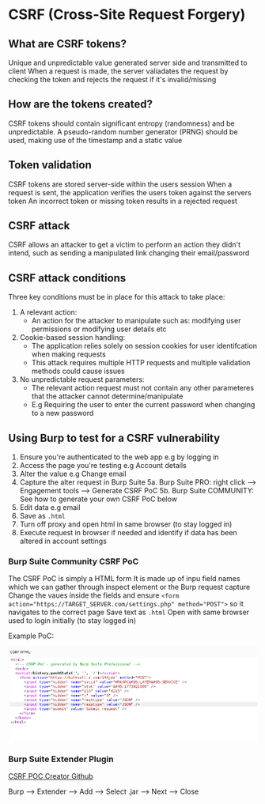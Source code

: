 # CSRF (Cross-Site Request Forgery)
## What are CSRF tokens?
Unique and unpredictable value generated server side and transmitted to client
When a request is made, the server valiadates the request by checking the token and rejects the request if it's invalid/missing

## How are the tokens created?
CSRF tokens should contain significant entropy (randomness) and be unpredictable.
A pseudo-random number generator (PRNG) should be used, making use of the timestamp and a static value

## Token validation
CSRF tokens are stored server-side within the users session
When a request is sent, the application verifies the users token against the servers token
An incorrect token or missing token results in a rejected request

## CSRF attack
CSRF allows an attacker to get a victim to perform an action they didn't intend, such as sending a manipulated link changing their email/password

## CSRF attack conditions
Three key conditions must be in place for this attack to take place:

1. A relevant action:
    * An action for the attacker to manipulate such as: modifying user permissions or modifying user details etc
2. Cookie-based session handling:
    * The application relies solely on session cookies for user identifcation when making requests
    * This attack requires multiple HTTP requests and multiple validation methods could cause issues
3. No unpredictable request parameters:
   * The relevant action request must not contain any other parameteres that the attacker cannot determine/manipulate
   * E.g Requiring the user to enter the current password when changing to a new password

## Using Burp to test for a CSRF vulnerability
1. Ensure you're authenticated to the web app e.g by logging in
2. Access the page you're testing e.g Account details
3. Alter the value e.g Change email
4. Capture the alter request in Burp Suite
5a. Burp Suite PRO: right click --> Engagement tools --> Generate CSRF PoC
5b. Burp Suite COMMUNITY: See how to generate your own CSRF PoC below 
6. Edit data e.g email
7. Save as `.html`
8. Turn off proxy and open html in same browser (to stay logged in)
9. Execute request in browser if needed and identify if data has been altered in account settings

### Burp Suite Community CSRF PoC
The CSRF PoC is simply a HTML form
It is made up of inpu field names which we can gather through inspect element or the Burp request capture
Change the vaues inside the fields and ensure `<form action="https://TARGET_SERVER.com/settings.php" method="POST">` so it navigates to the correct page
Save text as `.html`
Open with same browser used to login initially (to stay logged in)

Example PoC:

![CSRF_PoC](https://github.com/HNTLY/CyberBank/blob/master/Images/BurpCSRF_PoC.png)

### Burp Suite Extender Plugin

[CSRF POC Creator Github](https://github.com/rammarj/csrf-poc-creator)

Burp --> Extender --> Add --> Select .jar --> Next --> Close
